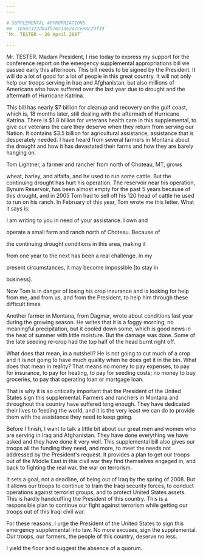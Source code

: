 ```yaml
---
---

# SUPPLEMENTAL APPROPRIATIONS
## `1b582322dbaf97621de242cee8c29f19`
`Mr. TESTER — 26 April 2007`

---
```



Mr. TESTER. Madam President, I rise today to express my support for 
the conference report on the emergency supplemental appropriations bill 
we passed early this afternoon. This bill needs to be signed by the 
President. It will do a lot of good for a lot of people in this great 
country. It will not only help our troops serving in Iraq and 
Afghanistan, but also millions of Americans who have suffered over the 
last year due to drought and the aftermath of Hurricane Katrina.

This bill has nearly $7 billion for cleanup and recovery on the gulf 
coast, which is, 18 months later, still dealing with the aftermath of 
Hurricane Katrina. There is $1.8 billion for veterans health care in 
this supplemental, to give our veterans the care they deserve when they 
return from serving our Nation. It contains $3.5 billion for 
agricultural assistance, assistance that is desperately needed. I have 
heard from several farmers in Montana about the drought and how it has 
devastated their farms and how they are barely hanging on.

Tom Lightner, a farmer and rancher from north of Choteau, MT, grows


wheat, barley, and alfalfa, and he used to run some cattle. But the 
continuing drought has hurt his operation. The reservoir near his 
operation, Bynum Reservoir, has been almost empty for the past 5 years 
because of this drought, and in 2005 Tom had to sell off his 120 head 
of cattle he used to run on his ranch. In February of this year, Tom 
wrote me this letter. What it says is:




 I am writing to you in need of your assistance. I own and 


 operate a small farm and ranch north of Choteau. Because of 


 the continuing drought conditions in this area, making it 


 from one year to the next has been a real challenge. In my 


 present circumstances, it may become impossible [to stay in 


 business].


Now Tom is in danger of losing his crop insurance and is looking for 
help from me, and from us, and from the President, to help him through 
these difficult times.

Another farmer in Montana, from Dagmar, wrote about conditions last 
year during the growing season. He writes that it is a foggy morning, 
no meaningful precipitation, but it cooled down some, which is good 
news in the heat of summer with little moisture. But the damage was 
done. Some of the late seeding re-crop had the top half of the head 
burnt right off.

What does that mean, in a nutshell? He is not going to cut much of a 
crop and it is not going to have much quality when he does get it in 
the bin. What does that mean in reality? That means no money to pay 
expenses, to pay for insurance, to pay for heating, to pay for seeding 
costs; no money to buy groceries, to pay that operating loan or 
mortgage loan.

That is why it is so critically important that the President of the 
United States sign this supplemental. Farmers and ranchers in Montana 
and throughout this country have suffered long enough. They have 
dedicated their lives to feeding the world, and it is the very least we 
can do to provide them with the assistance they need to keep going.

Before I finish, I want to talk a little bit about our great men and 
women who are serving in Iraq and Afghanistan. They have done 
everything we have asked and they have done it very well. This 
supplemental bill also gives our troops all the funding they need, and 
more, to meet the needs not addressed by the President's request. It 
provides a plan to get our troops out of the Middle East in this civil 
war they find themselves engaged in, and back to fighting the real war, 
the war on terrorism.

It sets a goal, not a deadline, of being out of Iraq by the spring of 
2008. But it allows our troops to continue to train the Iraqi security 
forces, to conduct operations against terrorist groups, and to protect 
United States assets. This is hardly handcuffing the President of this 
country. This is a responsible plan to continue our fight against 
terrorism while getting our troops out of this Iraqi civil war.

For these reasons, I urge the President of the United States to sign 
this emergency supplemental into law. No more excuses, sign the 
supplemental. Our troops, our farmers, the people of this country, 
deserve no less.

I yield the floor and suggest the absence of a quorum.